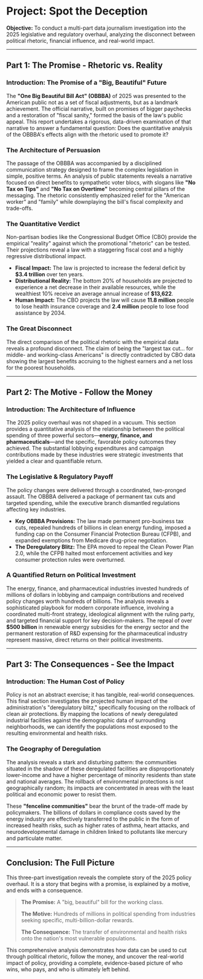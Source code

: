 # Project: Spot the Deception

**Objective:** To conduct a multi-part data journalism investigation into the 2025 legislative and regulatory overhaul, analyzing the disconnect between political rhetoric, financial influence, and real-world impact.

---

## Part 1: The Promise - Rhetoric vs. Reality

### Introduction: The Promise of a "Big, Beautiful" Future
The **"One Big Beautiful Bill Act" (OBBBA)** of 2025 was presented to the American public not as a set of fiscal adjustments, but as a landmark achievement. The official narrative, built on promises of bigger paychecks and a restoration of "fiscal sanity," formed the basis of the law's public appeal. This report undertakes a rigorous, data-driven examination of that narrative to answer a fundamental question: Does the quantitative analysis of the OBBBA's effects align with the rhetoric used to promote it?

### The Architecture of Persuasion
The passage of the OBBBA was accompanied by a disciplined communication strategy designed to frame the complex legislation in simple, positive terms. An analysis of public statements reveals a narrative focused on direct benefits to sympathetic voter blocs, with slogans like **"No Tax on Tips"** and **"No Tax on Overtime"** becoming central pillars of the messaging. The rhetoric consistently emphasized relief for the "American worker" and "family" while downplaying the bill's fiscal complexity and trade-offs.

### The Quantitative Verdict
Non-partisan bodies like the Congressional Budget Office (CBO) provide the empirical "reality" against which the promotional "rhetoric" can be tested. Their projections reveal a law with a staggering fiscal cost and a highly regressive distributional impact.

* **Fiscal Impact:** The law is projected to increase the federal deficit by **$3.4 trillion** over ten years.
* **Distributional Reality:** The bottom 20% of households are projected to experience a net decrease in their available resources, while the wealthiest 10% receive an average annual increase of **$13,622**.
* **Human Impact:** The CBO projects the law will cause **11.8 million** people to lose health insurance coverage and **2.4 million** people to lose food assistance by 2034.

### The Great Disconnect
The direct comparison of the political rhetoric with the empirical data reveals a profound disconnect. The claim of being the "largest tax cut... for middle- and working-class Americans" is directly contradicted by CBO data showing the largest benefits accruing to the highest earners and a net loss for the poorest households.

---

## Part 2: The Motive - Follow the Money

### Introduction: The Architecture of Influence
The 2025 policy overhaul was not shaped in a vacuum. This section provides a quantitative analysis of the relationship between the political spending of three powerful sectors—**energy, finance, and pharmaceuticals**—and the specific, favorable policy outcomes they achieved. The substantial lobbying expenditures and campaign contributions made by these industries were strategic investments that yielded a clear and quantifiable return.

### The Legislative & Regulatory Payoff
The policy changes were delivered through a coordinated, two-pronged assault. The OBBBA delivered a package of permanent tax cuts and targeted spending, while the executive branch dismantled regulations affecting key industries.

* **Key OBBBA Provisions:** The law made permanent pro-business tax cuts, repealed hundreds of billions in clean energy funding, imposed a funding cap on the Consumer Financial Protection Bureau (CFPB), and expanded exemptions from Medicare drug-price negotiation.
* **The Deregulatory Blitz:** The EPA moved to repeal the Clean Power Plan 2.0, while the CFPB halted most enforcement activities and key consumer protection rules were overturned.

### A Quantified Return on Political Investment
The energy, finance, and pharmaceutical industries invested hundreds of millions of dollars in lobbying and campaign contributions and received policy changes worth hundreds of billions. The analysis reveals a sophisticated playbook for modern corporate influence, involving a coordinated multi-front strategy, ideological alignment with the ruling party, and targeted financial support for key decision-makers. The repeal of over **$500 billion** in renewable energy subsidies for the energy sector and the permanent restoration of R&D expensing for the pharmaceutical industry represent massive, direct returns on their political investments.

---

## Part 3: The Consequences - See the Impact

### Introduction: The Human Cost of Policy
Policy is not an abstract exercise; it has tangible, real-world consequences. This final section investigates the projected human impact of the administration's "deregulatory blitz," specifically focusing on the rollback of clean air protections. By mapping the locations of newly deregulated industrial facilities against the demographic data of surrounding neighborhoods, we can identify the populations most exposed to the resulting environmental and health risks.

### The Geography of Deregulation
The analysis reveals a stark and disturbing pattern: the communities situated in the shadow of these deregulated facilities are disproportionately lower-income and have a higher percentage of minority residents than state and national averages. The rollback of environmental protections is not geographically random; its impacts are concentrated in areas with the least political and economic power to resist them.

These **"fenceline communities"** bear the brunt of the trade-off made by policymakers. The billions of dollars in compliance costs saved by the energy industry are effectively transferred to the public in the form of increased health risks, such as higher rates of asthma, heart attacks, and neurodevelopmental damage in children linked to pollutants like mercury and particulate matter.

---

## Conclusion: The Full Picture

This three-part investigation reveals the complete story of the 2025 policy overhaul. It is a story that begins with a promise, is explained by a motive, and ends with a consequence.

> **The Promise:** A "big, beautiful" bill for the working class.
>
> **The Motive:** Hundreds of millions in political spending from industries seeking specific, multi-billion-dollar rewards.
>
> **The Consequence:** The transfer of environmental and health risks onto the nation's most vulnerable populations.

This comprehensive analysis demonstrates how data can be used to cut through political rhetoric, follow the money, and uncover the real-world impact of policy, providing a complete, evidence-based picture of who wins, who pays, and who is ultimately left behind.
